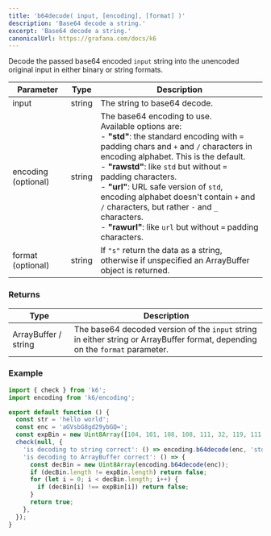 ```yaml
---
title: 'b64decode( input, [encoding], [format] )'
description: 'Base64 decode a string.'
excerpt: 'Base64 decode a string.'
canonicalUrl: https://grafana.com/docs/k6
---
```


Decode the passed base64 encoded `input` string into the unencoded original input in either binary or string formats.

| Parameter           | Type   | Description  |
| ------------------- | ------ | ------------ |
| input               | string | The string to base64 decode. |
| encoding (optional) | string | The base64 encoding to use.<br/>Available options are:<br/>- **"std"**: the standard encoding with `=` padding chars and `+` and `/` characters in encoding alphabet. This is the default.<br/>- **"rawstd"**: like `std` but without `=` padding characters.<br/>- **"url"**: URL safe version of `std`, encoding alphabet doesn't contain `+` and `/` characters, but rather `-` and `_` characters.<br/>- **"rawurl"**: like `url` but without `=` padding characters. |
| format (optional)   | string | If `"s"` return the data as a string, otherwise if unspecified an ArrayBuffer object is returned.

### Returns

| Type                 | Description                                       |
| -------------------- | ------------------------------------------------- |
| ArrayBuffer / string | The base64 decoded version of the `input` string in either string or ArrayBuffer format, depending on the `format` parameter. |

### Example

<CodeGroup labels={[]}>

```javascript
import { check } from 'k6';
import encoding from 'k6/encoding';

export default function () {
  const str = 'hello world';
  const enc = 'aGVsbG8gd29ybGQ=';
  const expBin = new Uint8Array([104, 101, 108, 108, 111, 32, 119, 111, 114, 108, 100]);
  check(null, {
    'is decoding to string correct': () => encoding.b64decode(enc, 'std', 's') === str,
    'is decoding to ArrayBuffer correct': () => {
      const decBin = new Uint8Array(encoding.b64decode(enc));
      if (decBin.length != expBin.length) return false;
      for (let i = 0; i < decBin.length; i++) {
        if (decBin[i] !== expBin[i]) return false;
      }
      return true;
    },
  });
}
```

</CodeGroup>
